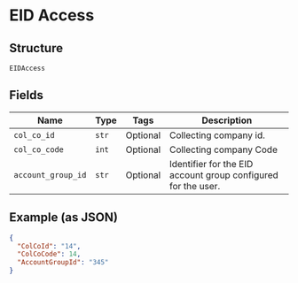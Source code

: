 
# EID Access

## Structure

`EIDAccess`

## Fields

| Name | Type | Tags | Description |
|  --- | --- | --- | --- |
| `col_co_id` | `str` | Optional | Collecting company id. |
| `col_co_code` | `int` | Optional | Collecting company Code |
| `account_group_id` | `str` | Optional | Identifier for the EID account group configured for the user. |

## Example (as JSON)

```json
{
  "ColCoId": "14",
  "ColCoCode": 14,
  "AccountGroupId": "345"
}
```

